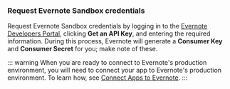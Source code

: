 ### Request Evernote Sandbox credentials

Request Evernote Sandbox credentials by logging in to the [Evernote Developers Portal](http://dev.evernote.com), clicking **Get an API Key**, and entering the required information. During this process, Evernote will generate a **Consumer Key** and **Consumer Secret** for you; make note of these.

::: warning
When you are ready to connect to Evernote's production environment, you will need to connect your app to Evernote's production environment. To learn how, see [Connect Apps to Evernote](https://auth0.com/docs/connections/social/evernote).
:::
